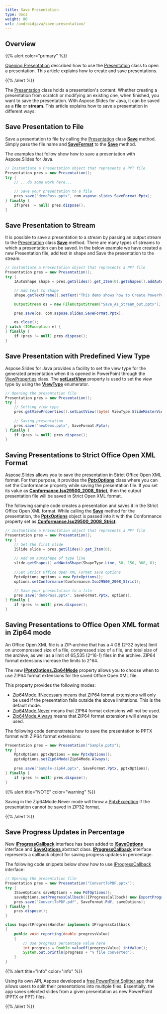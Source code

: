 ```yaml
---
title: Save Presentation
type: docs
weight: 80
url: /androidjava/save-presentation/
---
```


## **Overview**
{{% alert color="primary" %}} 

[Opening Presentation](/slides/java/open-presentation/) described how to use the [Presentation](https://reference.aspose.com/slides/java/com.aspose.slides/Presentation) class to open a presentation. This article explains how to create and save presentations.

{{% /alert %}} 

The [Presentation](https://reference.aspose.com/slides/java/com.aspose.slides/Presentation) class holds a presentation's content. Whether creating a presentation from scratch or modifying an existing one, when finished, you want to save the presentation. With Aspose.Slides for Java, it can be saved as a **file** or **stream**. This article explains how to save a presentation in different ways:

## **Save Presentation to File**
Save a presentation to file by calling the [Presentation](https://reference.aspose.com/slides/java/com.aspose.slides/Presentation) class [**Save**](https://reference.aspose.com/slides/java/com.aspose.slides/Presentation#save-java.lang.String-int-) method. Simply pass the file name and [**SaveFormat**](https://reference.aspose.com/slides/java/com.aspose.slides/SaveFormat) to the [**Save**](https://reference.aspose.com/slides/java/com.aspose.slides/Presentation#save-java.lang.String-int-) method.

The examples that follow show how to save a presentation with Aspose.Slides for Java.

```java
// Instantiate a Presentation object that represents a PPT file
Presentation pres = new Presentation();
try {
    // ...do some work here...
    
    // Save your presentation to a file
    pres.save("demoPass.pptx", com.aspose.slides.SaveFormat.Pptx);
} finally {
    if(pres != null) pres.dispose();
}
```

## **Save Presentation to Stream**
It is possible to save a presentation to a stream by passing an output stream to the [Presentation](https://reference.aspose.com/slides/java/com.aspose.slides/Presentation) class [**Save**](https://reference.aspose.com/slides/java/com.aspose.slides/Presentation#save-java.io.OutputStream-int-) method. There are many types of streams to which a presentation can be saved. In the below example we have created a new Presentation file, add text in shape and Save the presentation to the stream.

```java
// Instantiate a Presentation object that represents a PPT file
Presentation pres = new Presentation();
try {
    IAutoShape shape = pres.getSlides().get_Item(0).getShapes().addAutoShape(ShapeType.Rectangle, 200, 200, 200, 200);

    // Add text to shape
    shape.getTextFrame().setText("This demo shows how to Create PowerPoint file and save it to Stream.");

    OutputStream os = new FileOutputStream("Save_As_Stream_out.pptx");

    pres.save(os, com.aspose.slides.SaveFormat.Pptx);

    os.close();
} catch (IOException e) {
} finally {
    if (pres != null) pres.dispose();
}
```

## **Save Presentation with Predefined View Type**
Aspose.Slides for Java provides a facility to set the view type for the generated presentation when it is opened in PowerPoint through the [ViewProperties](https://reference.aspose.com/slides/java/com.aspose.slides/ViewProperties) class. The [**setLastView**](https://reference.aspose.com/slides/java/com.aspose.slides/ViewProperties#setLastView-int-) property is used to set the view type by using the [**ViewType**](https://reference.aspose.com/slides/java/com.aspose.slides/ViewType) enumerator.

```java
// Opening the presentation file
Presentation pres = new Presentation();
try {
    // Setting view type
    pres.getViewProperties().setLastView((byte) ViewType.SlideMasterView);
    
    // Saving presentation
    pres.save("newDemo.pptx", SaveFormat.Pptx);
} finally {
    if (pres != null) pres.dispose();
}
```

## **Saving Presentations to Strict Office Open XML Format**
Aspose.Slides allows you to save the presentation in Strict Office Open XML format. For that purpose, it provides the [**PptxOptions**](https://reference.aspose.com/slides/java/com.aspose.slides/pptxoptions) class where you can set the Conformance property while saving the presentation file. If you set its value as [**Conformance.Iso29500_2008_Strict**](https://reference.aspose.com/slides/java/com.aspose.slides/Conformance#Iso29500_2008_Strict), then the output presentation file will be saved in Strict Open XML format.

The following sample code creates a presentation and saves it in the Strict Office Open XML format. While calling the [**Save**](https://reference.aspose.com/slides/java/com.aspose.slides/Presentation#save-java.lang.String-int-com.aspose.slides.ISaveOptions-) method for the presentation, the [**PptxOptions**](https://reference.aspose.com/slides/java/com.aspose.slides/pptxoptions) object is passed into it with the Conformance property set as [**Conformance.Iso29500_2008_Strict**](https://reference.aspose.com/slides/java/com.aspose.slides/Conformance#Iso29500_2008_Strict).

```java
// Instantiate a Presentation object that represents a PPT file
Presentation pres = new Presentation();
try {
    // Get the first slide
    ISlide slide = pres.getSlides().get_Item(0);
    
    // Add an autoshape of type line
    slide.getShapes().addAutoShape(ShapeType.Line, 50, 150, 300, 0);
    
    //Set Strict Office Open XML Format save options
    PptxOptions options = new PptxOptions();
    options.setConformance(Conformance.Iso29500_2008_Strict);
    
    // Save your presentation to a file
    pres.save("demoPass.pptx", SaveFormat.Pptx, options);
} finally {
    if (pres != null) pres.dispose();
}

```

## **Saving Presentations to Office Open XML format in Zip64 mode**

An Office Open XML file is a ZIP-archive that has a 4 GB (2^32 bytes) limit on uncompressed size of a file, compressed size of a file, and total size of the archive, as well as a limit of 65,535 (2^16-1) files in the archive. ZIP64 format extensions increase the limits to 2^64.

The new [**IPptxOptions.Zip64Mode**](https://reference.aspose.com/slides/java/com.aspose.slides/zip64mode/) property allows you to choose when to use ZIP64 format extensions for the saved Office Open XML file.

This property provides the following modes:

- [Zip64Mode.IfNecessary](https://reference.aspose.com/slides/java/com.aspose.slides/zip64mode/#IfNecessary) means that ZIP64 format extensions will only be used if the presentation falls outside the above limitations. This is the default mode.
- [Zip64Mode.Never](https://reference.aspose.com/slides/java/com.aspose.slides/zip64mode/#Never) means that ZIP64 format extensions will not be used. 
- [Zip64Mode.Always](https://reference.aspose.com/slides/java/com.aspose.slides/zip64mode/#Always) means that ZIP64 format extensions will always be used.

The following code demonstrates how to save the presentation to PPTX format with ZIP64 format extensions:

```java
Presentation pres = new Presentation("Sample.pptx");
try {
    PptxOptions pptxOptions = new PptxOptions();
    pptxOptions.setZip64Mode(Zip64Mode.Always);
    
    pres.save("Sample-zip64.pptx", SaveFormat.Pptx, pptxOptions);
} finally {
    if (pres != null) pres.dispose();
}
```

{{% alert title="NOTE" color="warning" %}}

Saving in the Zip64Mode.Never mode will throw a [PptxException](https://reference.aspose.com/slides/java/com.aspose.slides/pptxexception/) if the presentation cannot be saved in ZIP32 format.

{{% /alert %}}

## **Save Progress Updates in Percentage**
New [**IProgressCallback**](https://reference.aspose.com/slides/java/com.aspose.slides/IProgressCallback) interface has been added to [**ISaveOptions**](https://reference.aspose.com/slides/java/com.aspose.slides/ISaveOptions) interface and [**SaveOptions** ](https://reference.aspose.com/slides/java/com.aspose.slides/SaveOptions)abstract class. [**IProgressCallback**](https://reference.aspose.com/slides/java/com.aspose.slides/IProgressCallback) interface represents a callback object for saving progress updates in percentage.  

The following code snippets below show how to use [IProgressCallback](https://reference.aspose.com/slides/java/com.aspose.slides/IProgressCallback) interface:

```java
// Opening the presentation file
Presentation pres = new Presentation("ConvertToPDF.pptx");
try {
    ISaveOptions saveOptions = new PdfOptions();
    saveOptions.setProgressCallback((IProgressCallback) new ExportProgressHandler());
    pres.save("ConvertToPDF.pdf", SaveFormat.Pdf, saveOptions);
} finally {
    pres.dispose();
}
```
```java
class ExportProgressHandler implements IProgressCallback 
{
    public void reporting(double progressValue) 
	{
        // Use progress percentage value here
        int progress = Double.valueOf(progressValue).intValue();
        System.out.println(progress + "% file converted");
    }
}
```

{{% alert title="Info" color="info" %}}

Using its own API, Aspose developed a [free PowerPoint Splitter app](https://products.aspose.app/slides/splitter) that allows users to split their presentations into multiple files. Essentially, the app saves selected slides from a given presentation as new PowerPoint (PPTX or PPT) files. 

{{% /alert %}}
